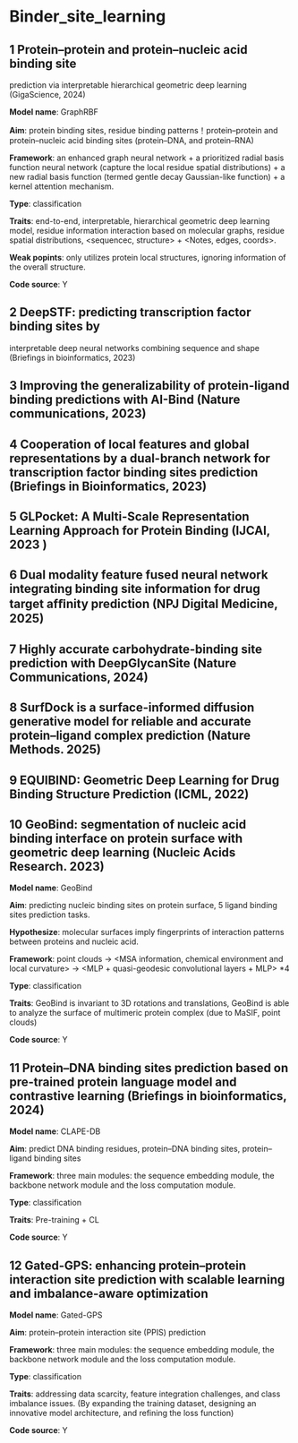 # Binder_site_learning
 

## 1 Protein–protein and protein–nucleic acid binding site
prediction via interpretable hierarchical geometric deep
learning (GigaScience, 2024)

**Model name**: GraphRBF

**Aim**: protein binding sites, residue binding patterns！protein–protein and protein–nucleic acid binding sites (protein–DNA, and protein–RNA)

**Framework**: an enhanced graph neural network + a prioritized radial basis function neural network (capture the local residue spatial distributions) + a new radial basis function (termed gentle decay Gaussian-like function) + a kernel attention mechanism.

**Type**: classification

**Traits**: end-to-end, interpretable, hierarchical geometric deep learning model, residue information interaction based on molecular graphs, residue spatial distributions, <sequencec, structure> + <Notes, edges, coords>.

**Weak popints**: only utilizes protein local structures, ignoring information of the overall structure.

**Code source**: Y


## 2 DeepSTF: predicting transcription factor binding sites by
interpretable deep neural networks combining sequence
and shape (Briefings in bioinformatics, 2023)  
## 3 Improving the generalizability of protein-ligand binding predictions with AI-Bind (Nature communications, 2023)
## 4 Cooperation of local features and global representations by a dual-branch network for transcription factor binding sites prediction (Briefings in Bioinformatics, 2023)
## 5 GLPocket: A Multi-Scale Representation Learning Approach for Protein Binding (IJCAI, 2023 )
## 6 Dual modality feature fused neural network integrating binding site information for drug target afﬁnity prediction (NPJ Digital Medicine, 2025)
## 7 Highly accurate carbohydrate-binding site prediction with DeepGlycanSite (Nature Communications, 2024)
## 8 SurfDock is a surface-informed diffusion generative model for reliable and accurate protein–ligand complex prediction (Nature Methods. 2025)
## 9 EQUIBIND: Geometric Deep Learning for Drug Binding Structure Prediction (ICML, 2022)
## 10 GeoBind: segmentation of nucleic acid binding interface on protein surface with geometric deep learning (Nucleic Acids Research. 2023)

**Model name**: GeoBind

**Aim**: predicting nucleic binding sites on protein surface, 5 ligand binding sites prediction tasks. 

**Hypothesize**: molecular surfaces imply fingerprints of interaction patterns between proteins and nucleic acid.

**Framework**: point clouds -> <MSA information, chemical environment and local curvature> -> <MLP + quasi-geodesic convolutional layers + MLP> *4

**Type**: classification

**Traits**: GeoBind is invariant to 3D rotations and translations, GeoBind is able to analyze the surface of multimeric protein complex (due to MaSIF, point clouds)

**Code source**: Y


## 11 Protein–DNA binding sites prediction based on pre-trained protein language model and contrastive learning (Briefings in bioinformatics, 2024)

**Model name**: CLAPE-DB

**Aim**: predict DNA binding residues, protein–DNA binding sites, protein–ligand binding sites

**Framework**: three main modules: the sequence embedding module, the backbone network module and the loss computation module.

**Type**: classification

**Traits**: Pre-training + CL

**Code source**: Y


## 12 Gated-GPS: enhancing protein–protein interaction site prediction with scalable learning and imbalance-aware optimization  

**Model name**: Gated-GPS

**Aim**: protein–protein interaction site (PPIS) prediction

**Framework**: three main modules: the sequence embedding module, the backbone network module and the loss computation module.

**Type**: classification

**Traits**: addressing data scarcity, feature integration challenges, and class imbalance issues. (By expanding the training dataset, designing an innovative
model architecture, and refining the loss function)

**Code source**: Y

